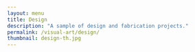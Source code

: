 ```yaml
---
layout: menu
title: Design
description: "A sample of design and fabrication projects."
permalink: /visual-art/design/
thumbnail: design-th.jpg
---
```

